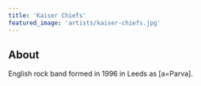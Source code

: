 ```yaml
---
title: 'Kaiser Chiefs'
featured_image: 'artists/kaiser-chiefs.jpg'
---
```


## About

English rock band formed in 1996 in Leeds as [a=Parva].
